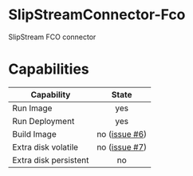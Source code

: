SlipStreamConnector-Fco
=======================

SlipStream FCO connector


Capabilities
============

| Capability  | State |
| ----------- | :---: |
| Run Image | yes |
| Run Deployment | yes |
| Build Image | no ([issue #6][#6]) |
| Extra disk volatile | no ([issue #7][#7]) |
| Extra disk persistent | no |

[#6]: https://github.com/CELAR/SlipStreamConnector-Fco/issues/6
[#7]: https://github.com/CELAR/SlipStreamConnector-Fco/issues/7

